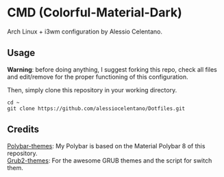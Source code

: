# CMD (Colorful-Material-Dark)
Arch Linux + i3wm configuration by Alessio Celentano.

## Usage
**Warning**: before doing anything, I suggest forking this repo, check all files and edit/remove for the proper functioning of this configuration.

Then, simply clone this repository in your working directory.
```
cd ~
git clone https://github.com/alessiocelentano/Dotfiles.git
```

## Credits
[Polybar-themes](https://github.com/adi1090x/polybar-themes#-polybar-8): My Polybar is based on the Material Polybar 8 of this repository.<br>
[Grub2-themes](https://github.com/vinceliuice/grub2-themes): For the awesome GRUB themes and the script for switch them.
